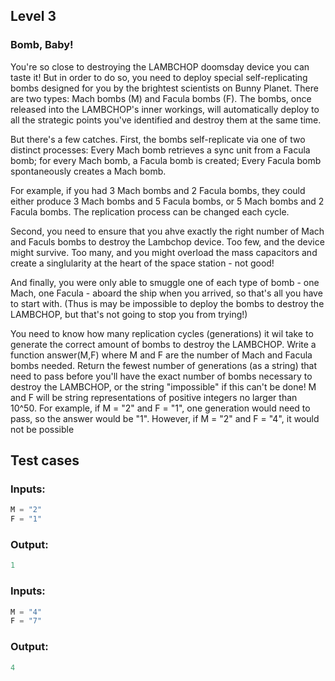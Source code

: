 ## Level 3
### Bomb, Baby!  

 You're so close to destroying the LAMBCHOP doomsday
 device you can taste it!  But in order to do so, you
 need to deploy special self-replicating bombs
 designed for you by the brightest scientists on
 Bunny Planet.  There are two types: Mach bombs (M)
 and Facula bombs (F).  The bombs, once released into
 the LAMBCHOP's inner workings, will automatically
 deploy to all the strategic points you've identified
 and destroy them at the same time.  
 
 But there's a few catches.  First, the bombs self-replicate
 via one of two distinct processes:
 Every Mach bomb retrieves a sync unit from a Facula
 bomb; for every Mach bomb, a Facula bomb is created;
 Every Facula bomb spontaneously creates a Mach bomb.  
 
 For example, if you had 3 Mach bombs and 2 Facula
 bombs, they could either produce 3 Mach bombs and 5
 Facula bombs, or 5 Mach bombs and 2 Facula bombs.
 The replication process can be changed each cycle.  
 
 Second, you need to ensure that you ahve exactly the
 right number of Mach and Faculs bombs to destroy the
 Lambchop device.  Too few, and the device might
 survive.  Too many, and you might overload the mass
 capacitors and create a singlularity at the heart of
 the space station - not good!  
 
 And finally, you were only able to smuggle one of
 each type of bomb - one Mach, one Facula - aboard
 the ship when you arrived, so that's all you have to
 start with.  (Thus is may be impossible to deploy the
 bombs to destroy the LAMBCHOP, but that's not going
 to stop you from trying!)  
 
 You need to know how many replication cycles
 (generations) it wil take to generate the correct
 amount of bombs to destroy the LAMBCHOP.  Write a
 function answer(M,F) where M and F are the number
 of Mach and Facula bombs needed.  Return the fewest
 number of generations (as a string) that need to
 pass before you'll have the exact number of bombs
 necessary to destroy the LAMBCHOP, or the string
 "impossible" if this can't be done!  M and F will be
 string representations of positive integers no
 larger than 10^50.  For example, if M = "2" and
 F = "1", one generation would need to pass, so the
 answer would be "1".  However, if M = "2" and F = "4",
 it would not be possible

 ## Test cases
 ### Inputs:
 ```python
M = "2"  
F = "1"  
```
### Output:
 ```python
1  
```
 ### Inputs:
  ```python
M = "4"
F = "7"
```
### Output:
 ```python
4  
```
